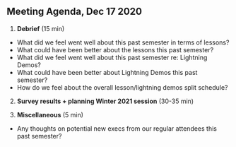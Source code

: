 ## Meeting Agenda, Dec 17 2020

1. **Debrief** (15 min)
 * What did we feel went well about this past semester in terms of lessons?
 * What could have been better about the lessons this past semester? 
 * What did we feel went well about this past semester re: Lightning Demos? 
 * What could have been better about Lightning Demos this past semester? 
 * How do we feel about the overall lesson/lightning demos split schedule? 

2. **Survey results + planning Winter 2021 session** (30-35 min) 

3. **Miscellaneous** (5 min)
 * Any thoughts on potential new execs from our regular attendees this past semester? 
